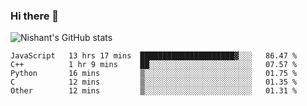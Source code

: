 ### Hi there 👋

<!--
**phoenixx1/phoenixx1** is a ✨ _special_ ✨ repository because its `README.md` (this file) appears on your GitHub profile.

Here are some ideas to get you started:

- 🔭 I’m currently working on ...
- 🌱 I’m currently learning ...
- 👯 I’m looking to collaborate on ...
- 🤔 I’m looking for help with ...
- 💬 Ask me about ...
- 📫 How to reach me: ...
- 😄 Pronouns: ...
- ⚡ Fun fact: ...
-->

![Nishant's GitHub stats](https://github-readme-stats.vercel.app/api?username=phoenixx1&count_private=true)   
<!--START_SECTION:waka-->
```text
JavaScript   13 hrs 17 mins  █████████████████████▓░░░   86.47 % 
C++          1 hr 9 mins     ██░░░░░░░░░░░░░░░░░░░░░░░   07.57 % 
Python       16 mins         ▒░░░░░░░░░░░░░░░░░░░░░░░░   01.75 % 
C            12 mins         ▒░░░░░░░░░░░░░░░░░░░░░░░░   01.35 % 
Other        12 mins         ▒░░░░░░░░░░░░░░░░░░░░░░░░   01.31 % 
```
<!--END_SECTION:waka-->
